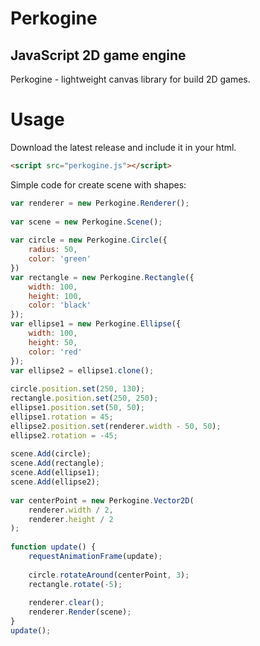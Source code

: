 # Perkogine
## JavaScript 2D game engine
Perkogine - lightweight canvas library for build 2D games.
# Usage
Download the latest release and include it in your html.
```html
<script src="perkogine.js"></script>
```
Simple code for create scene with shapes:
```javascript
var renderer = new Perkogine.Renderer();
    
var scene = new Perkogine.Scene();
    
var circle = new Perkogine.Circle({
    radius: 50,
    color: 'green'
})
var rectangle = new Perkogine.Rectangle({
    width: 100,
    height: 100,
    color: 'black'
});
var ellipse1 = new Perkogine.Ellipse({
    width: 100,
    height: 50,
    color: 'red'
});
var ellipse2 = ellipse1.clone();
    
circle.position.set(250, 130);
rectangle.position.set(250, 250);
ellipse1.position.set(50, 50);
ellipse1.rotation = 45;
ellipse2.position.set(renderer.width - 50, 50);
ellipse2.rotation = -45;
    
scene.Add(circle);
scene.Add(rectangle);
scene.Add(ellipse1);
scene.Add(ellipse2);
    
var centerPoint = new Perkogine.Vector2D(
    renderer.width / 2, 
    renderer.height / 2
);
    
function update() {
    requestAnimationFrame(update);
        
    circle.rotateAround(centerPoint, 3);
    rectangle.rotate(-5);
              
    renderer.clear();
    renderer.Render(scene);
}
update();
```